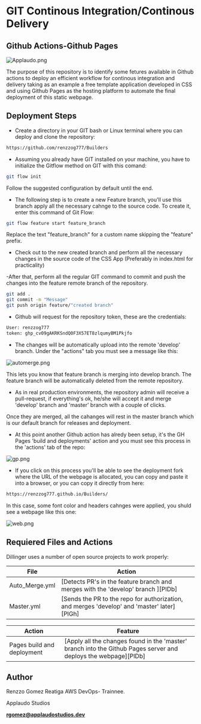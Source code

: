 # GIT Continous Integration/Continous Delivery 
## Github Actions-Github Pages

![Applaudo.png](https://i.postimg.cc/Kc5J8TGf/Applaudo.png)
    
The purpose of this repository is to identify some fetures available in Github actions to deploy an efficient workflow for continous integration and delivery taking as an example a free template application developed in CSS and using Github Pages as the hosting platform to automate the final deployment of this static webpage. 


## Deployment Steps

- Create a directory in your GIT bash or Linux terminal where you can deploy and clone the repository:

```sh
https://github.com/renzzog777/Builders
```

- Assuming you already have GIT installed on your machine, you have to initialize the Gitflow method on GIT with this comand:

```sh
git flow init
```
Follow the suggested configuration by default until the end.

- The following step is to create a new Feature branch, you'll use this branch apply all the necessary cahnge to the source code. To create it, enter this command of Git Flow:
```sh
git flow feature start feature_branch
```
Replace the text "feature_branch" for a custom name skipping the "feature" prefix.

- Check  out to the new created branch and perform all the necessary changes in the source code of the CSS App (Preferably in index.html for practicality)

-After that, perform all the regular GIT command to commit and push the changes into the feature remote branch of the repository.

```sh
git add .
git commit -m "Message"
git push origin feature/"created branch"
```
- Github will request for the repository token, these are the credentials:

```sh
User: renzzog777
token: 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
```

- The changes will be automatically upload into the remote 'develop' branch. Under the "actions" tab you must see a message like this: 

![automerge.png](https://i.postimg.cc/VLXxWg88/automerge.png)

This lets you know that feature branch  is merging into develop branch. The feature branch will be automatically deleted from the remote repository.

- As in real production environments, the repository admin will receive a pull-request, if everything's ok, he/she will accept it and merge 'develop' branch and 'master' branch with a couple of clicks.

Once they are merged, all the cahanges will rest in the master branch which is our default branch for releases and deployment.

- At this point another Github action has alredy been setup, it's the GH Pages 'build and deployments' action and you must see this process in the 'actions' tab of the repo:

![gp.png](https://i.postimg.cc/VLXxWg88/automerge.png)

- If you click on this process you'll be able to see the deployment fork where the URL of the webpage is allocated, you can copy and paste it into a browser, or you can copy it directly from here:

```sh
https://renzzog777.github.io/Builders/
```
In this case, some font color and headers cahnges were applied, you shuld see a webpage like this one:

![web.png](https://i.postimg.cc/h4NkWwrx/web.png)

## Requiered Files and Actions

Dillinger uses a number of open source projects to work properly:


| File  | Action |
| ------ | ------ |
| Auto_Merge.yml | [Detects PR's in the feature branch and merges with the 'develop' branch ][PlDb] |
| Master.yml | [Sends the PR to the repo for authorization, and merges 'develop' and 'master' later][PlGh] |

| Action  | Feature |
| ------ | ------ |
| Pages build and deployment | [Apply all the changes found in the 'master' branch into the Github Pages server and deploys the webpage][PlDb] |

## Author

Renzzo Gomez Reatiga
AWS DevOps- Trainnee.

Applaudo Studios

**rgomez@applaudostudios.dev**
